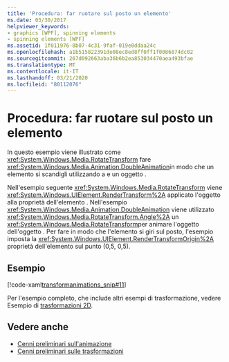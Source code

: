 ```yaml
---
title: 'Procedura: far ruotare sul posto un elemento'
ms.date: 03/30/2017
helpviewer_keywords:
- graphics [WPF], spinning elements
- spinning elements [WPF]
ms.assetid: 1f011976-8b07-4c31-9faf-019e0ddaa24c
ms.openlocfilehash: a1b515822391de08ec8ed8ff0ff1f0086874dc02
ms.sourcegitcommit: 267d092663aba36b6b2ea853034470aea493bfae
ms.translationtype: MT
ms.contentlocale: it-IT
ms.lasthandoff: 03/21/2020
ms.locfileid: "80112076"
---
```

# <a name="how-to-make-an-element-spin-in-place"></a>Procedura: far ruotare sul posto un elemento
In questo esempio viene illustrato come <xref:System.Windows.Media.RotateTransform> fare <xref:System.Windows.Media.Animation.DoubleAnimation>in modo che un elemento si scandigli utilizzando a e un oggetto .  
  
 Nell'esempio seguente <xref:System.Windows.Media.RotateTransform> viene <xref:System.Windows.UIElement.RenderTransform%2A> applicato l'oggetto alla proprietà dell'elemento . Nell'esempio <xref:System.Windows.Media.Animation.DoubleAnimation> viene utilizzato <xref:System.Windows.Media.RotateTransform.Angle%2A> un <xref:System.Windows.Media.RotateTransform>per animare l'oggetto dell'oggetto . Per fare in modo che l'elemento si giri sul posto, l'esempio imposta la <xref:System.Windows.UIElement.RenderTransformOrigin%2A> proprietà dell'elemento sul punto (0,5, 0,5).  
  
## <a name="example"></a>Esempio  
 [!code-xaml[transformanimations_snip#11](~/samples/snippets/xaml/VS_Snippets_Wpf/transformanimations_snip/XAML/RotateAboutCenterExample.xaml#11)]  
  
 Per l'esempio completo, che include altri esempi di trasformazione, vedere Esempio di [trasformazioni 2D](https://github.com/Microsoft/WPF-Samples/tree/master/Graphics/2DTransforms).  
  
## <a name="see-also"></a>Vedere anche

- [Cenni preliminari sull'animazione](animation-overview.md)
- [Cenni preliminari sulle trasformazioni](transforms-overview.md)
